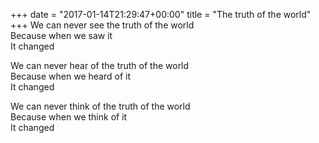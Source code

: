+++
date = "2017-01-14T21:29:47+00:00"
title = "The truth of the world"
+++
We can never see the truth of the world  
Because when we saw it  
It changed  
  
We can never hear of the truth of the world  
Because when we heard of it  
It changed  
  
We can never think of the truth of the world  
Because when we think of it  
It changed  